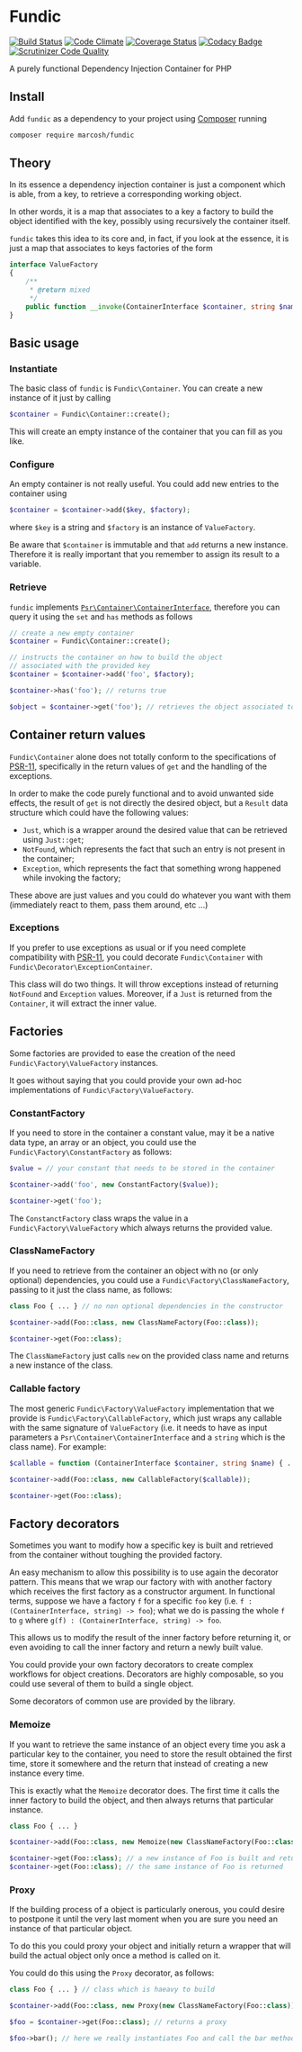 # Fundic

[![Build Status](https://travis-ci.org/marcosh/fundic.svg?branch=master)](https://travis-ci.org/marcosh/fundic)
[![Code Climate](https://codeclimate.com/github/marcosh/fundic/badges/gpa.svg)](https://codeclimate.com/github/marcosh/fundic)
[![Coverage Status](https://coveralls.io/repos/github/marcosh/fundic/badge.svg?branch=master)](https://coveralls.io/github/marcosh/fundic?branch=master)
[![Codacy Badge](https://api.codacy.com/project/badge/Grade/80cfd863dbd744e5af524c93f47967a4)](https://www.codacy.com/app/marcosh/fundic)
[![Scrutinizer Code Quality](https://scrutinizer-ci.com/g/marcosh/fundic/badges/quality-score.png?b=master)](https://scrutinizer-ci.com/g/marcosh/fundic/?branch=master)

A purely functional Dependency Injection Container for PHP

## Install

Add `fundic` as a dependency to your project using [Composer](https://getcomposer.org) running

```bash
composer require marcosh/fundic
```

## Theory

In its essence a dependency injection container is just a component which is able, from a key, to
retrieve a corresponding working object.

In other words, it is a map that associates to a key a factory to build the object identified with
the key, possibly using recursively the container itself.

`fundic` takes this idea to its core and, in fact, if you look at the essence, it is just a map
that associates to keys factories of the form

```php
interface ValueFactory
{
    /**
     * @return mixed
     */
    public function __invoke(ContainerInterface $container, string $name);
}
```

## Basic usage

### Instantiate

The basic class of `fundic` is `Fundic\Container`. You can create a new instance of it just by calling

```php
$container = Fundic\Container::create();
```

This will create an empty instance of the container that you can fill as you like.

### Configure

An empty container is not really useful. You could add new entries to the container using

```php
$container = $container->add($key, $factory);
```

where `$key` is a string and `$factory` is an instance of `ValueFactory`.

Be aware that `$container` is immutable and that `add` returns a new instance. Therefore it is
really important that you remember to assign its result to a variable.

### Retrieve

`fundic` implements
[`Psr\Container\ContainerInterface`](https://github.com/php-fig/container/blob/master/src/ContainerInterface.php),
therefore you can query it using the `set` and `has` methods as follows

```php
// create a new empty container
$container = Fundic\Container::create();

// instructs the container on how to build the object
// associated with the provided key
$container = $container->add('foo', $factory);

$container->has('foo'); // returns true

$object = $container->get('foo'); // retrieves the object associated to the key
```

## Container return values

`Fundic\Container` alone does not totally conform to the specifications of
[PSR-11](https://github.com/container-interop/fig-standards/blob/master/proposed/container.md),
specifically in the return values of `get` and the handling of the exceptions.

In order to make the code purely functional and to avoid unwanted side effects, the result
of `get` is not directly the desired object, but a `Result` data structure which could
have the following values:

- `Just`, which is a wrapper around the desired value that can be retrieved using `Just::get`;
- `NotFound`, which represents the fact that such an entry is not present in the container;
- `Exception`, which represents the fact that something wrong happened while invoking the factory;

These above are just values and you could do whatever you want with them (immediately react to them,
pass them around, etc ...)

### Exceptions

If you prefer to use exceptions as usual or if you need complete compatibility with
[PSR-11](https://github.com/container-interop/fig-standards/blob/master/proposed/container.md),
you could decorate `Fundic\Container` with `Fundic\Decorator\ExceptionContainer`.

This class will do two things. It will throw exceptions instead of returning `NotFound` and `Exception`
values. Moreover, if a `Just` is returned from the `Container`, it will extract the inner value.

## Factories

Some factories are provided to ease the creation of the need `Fundic\Factory\ValueFactory` instances.

It goes without saying that you could provide your own ad-hoc implementations of `Fundic\Factory\ValueFactory`.

### ConstantFactory

If you need to store in the container a constant value, may it be a native data type, an array
or an object, you could use the `Fundic\Factory\ConstantFactory` as follows:

```php
$value = // your constant that needs to be stored in the container

$container->add('foo', new ConstantFactory($value));

$container->get('foo');
```

The `ConstanctFactory` class wraps the value in a `Fundic\Factory\ValueFactory` which always returns
the provided value.

### ClassNameFactory

If you need to retrieve from the container an object with no (or only optional) dependencies, you could
use a `Fundic\Factory\ClassNameFactory`, passing to it just the class name, as follows:

```php
class Foo { ... } // no non optional dependencies in the constructor

$container->add(Foo::class, new ClassNameFactory(Foo::class));

$container->get(Foo::class);
```

The `ClassNameFactory` just calls `new` on the provided class name and returns a new instance of the class.

### Callable factory

The most generic `Fundic\Factory\ValueFactory` implementation that we provide is `Fundic\Factory\CallableFactory`,
which just wraps any callable with the same signature of `ValueFactory` (i.e. it needs to have as input
parameters a `Psr\Container\ContainerInterface` and a `string` which is the class name). For example:

```php
$callable = function (ContainerInterface $container, string $name) { ... };

$container->add(Foo::class, new CallableFactory($callable));

$container->get(Foo::class);
```

## Factory decorators

Sometimes you want to modify how a specific key is built and retrieved from the container without toughing
the provided factory.

An easy mechanism to allow this possibility is to use again the decorator pattern. This means that we wrap
our factory with with another factory which receives the first factory as a constructor argument.
In functional terms, suppose we have a factory `f` for a specific `foo` key
(i.e. `f : (ContainerInterface, string) -> foo`); what we do is passing the whole `f` to `g` where
`g(f) : (ContainerInterface, string) -> foo`.

This allows us to modify the result of the inner factory before returning it, or even avoiding to call
the inner factory and return a newly built value.

You could provide your own factory decorators to create complex workflows for object creations. Decorators
are highly composable, so you could use several of them to build a single object.

Some decorators of common use are provided by the library.

### Memoize

If you want to retrieve the same instance of an object every time you ask a particular key to the container,
you need to store the result obtained the first time, store it somewhere and the return that instead of creating
a new instance every time.

This is exactly what the `Memoize` decorator does. The first time it calls the inner factory to build the object,
and then always returns that particular instance.

```php
class Foo { ... }

$container->add(Foo::class, new Memoize(new ClassNameFactory(Foo::class)));

$container->get(Foo::class); // a new instance of Foo is built and returned
$container->get(Foo::class); // the same instance of Foo is returned
```

### Proxy

If the building process of a object is particularly onerous, you could desire to postpone it until the very last
moment when you are sure you need an instance of that particular object.

To do this you could proxy your object and initially return a wrapper that will build the actual object only
once a method is called on it.

You could do this using the `Proxy` decorator, as follows:

```php
class Foo { ... } // class which is haeavy to build

$container->add(Foo::class, new Proxy(new ClassNameFactory(Foo::class)));

$foo = $container->get(Foo::class); // returns a proxy

$foo->bar(); // here we really instantiates Foo and call the bar method on it
```
